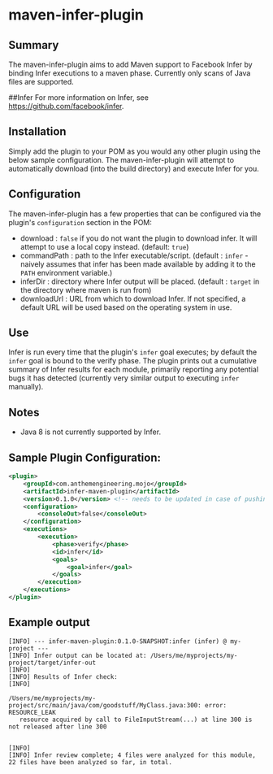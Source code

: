 # maven-infer-plugin

## Summary
The maven-infer-plugin aims to add Maven support to Facebook Infer by binding Infer executions to a maven phase.
Currently only scans of Java files are supported.

##Infer
For more information on Infer, see https://github.com/facebook/infer.

## Installation
Simply add the plugin to your POM as you would any other plugin using the below sample configuration. The maven-infer-plugin
will attempt to automatically download (into the build directory) and execute Infer for you.

## Configuration
The maven-infer-plugin has a few properties that can be configured via the plugin's `configuration` section in the POM:

- download : `false` if you do not want the plugin to download infer. It will attempt to use a local copy instead. (default: `true`)
- commandPath : path to the Infer executable/script. (default : `infer` - naively assumes that infer has been made available by adding it to the `PATH` environment variable.)
- inferDir : directory where Infer output will be placed. (default : `target` in the directory where maven is run from)
- downloadUrl : URL from which to download Infer. If not specified, a default URL will be used based on the operating system in use.

## Use
Infer is run every time that the plugin's `infer` goal executes; by default the `infer` goal is bound
to the verify phase. The plugin prints out a cumulative summary of Infer results for each module, primarily  reporting
any potential bugs it has detected (currently very similar output to executing `infer` manually).

## Notes
- Java 8 is not currently supported by Infer.

## Sample Plugin Configuration:

```xml
<plugin>
    <groupId>com.anthemengineering.mojo</groupId>
    <artifactId>infer-maven-plugin</artifactId>
    <version>0.1.0</version> <!-- needs to be updated in case of pushing a new version to maven central -->
    <configuration>
        <consoleOut>false</consoleOut>
    </configuration>
    <executions>
        <execution>
            <phase>verify</phase>
            <id>infer</id>
            <goals>
                <goal>infer</goal>
            </goals>
        </execution>
    </executions>
</plugin>
```

## Example output

```
[INFO] --- infer-maven-plugin:0.1.0-SNAPSHOT:infer (infer) @ my-project ---
[INFO] Infer output can be located at: /Users/me/myprojects/my-project/target/infer-out
[INFO]
[INFO] Results of Infer check:
[INFO]

/Users/me/myprojects/my-project/src/main/java/com/goodstuff/MyClass.java:300: error: RESOURCE_LEAK
   resource acquired by call to FileInputStream(...) at line 300 is not released after line 300


[INFO]
[INFO] Infer review complete; 4 files were analyzed for this module, 22 files have been analyzed so far, in total.
```
